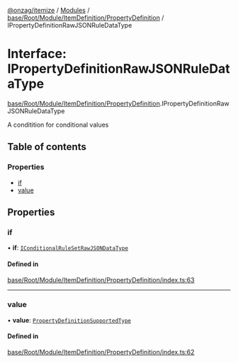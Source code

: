 [@onzag/itemize](../README.md) / [Modules](../modules.md) / [base/Root/Module/ItemDefinition/PropertyDefinition](../modules/base_Root_Module_ItemDefinition_PropertyDefinition.md) / IPropertyDefinitionRawJSONRuleDataType

# Interface: IPropertyDefinitionRawJSONRuleDataType

[base/Root/Module/ItemDefinition/PropertyDefinition](../modules/base_Root_Module_ItemDefinition_PropertyDefinition.md).IPropertyDefinitionRawJSONRuleDataType

A conditition for conditional values

## Table of contents

### Properties

- [if](base_Root_Module_ItemDefinition_PropertyDefinition.IPropertyDefinitionRawJSONRuleDataType.md#if)
- [value](base_Root_Module_ItemDefinition_PropertyDefinition.IPropertyDefinitionRawJSONRuleDataType.md#value)

## Properties

### if

• **if**: [`IConditionalRuleSetRawJSONDataType`](../modules/base_Root_Module_ItemDefinition_ConditionalRuleSet.md#iconditionalrulesetrawjsondatatype)

#### Defined in

[base/Root/Module/ItemDefinition/PropertyDefinition/index.ts:63](https://github.com/onzag/itemize/blob/5c2808d3/base/Root/Module/ItemDefinition/PropertyDefinition/index.ts#L63)

___

### value

• **value**: [`PropertyDefinitionSupportedType`](../modules/base_Root_Module_ItemDefinition_PropertyDefinition_types.md#propertydefinitionsupportedtype)

#### Defined in

[base/Root/Module/ItemDefinition/PropertyDefinition/index.ts:62](https://github.com/onzag/itemize/blob/5c2808d3/base/Root/Module/ItemDefinition/PropertyDefinition/index.ts#L62)
